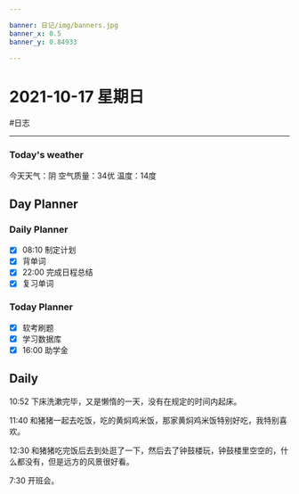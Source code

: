 ```yaml
---

banner: 日记/img/banners.jpg
banner_x: 0.5
banner_y: 0.84933

---
```

# 2021-10-17 星期日
#日志

---

### Today's weather
今天天气：阴
空气质量：34优
温度：14度
## Day Planner

### Daily Planner

- [x] 08:10 制定计划
- [x] 背单词
- [x] 22:00 完成日程总结
- [x] 复习单词

### Today Planner

- [x] 软考刷题
- [x] 学习数据库 
- [x] 16:00 助学金
## Daily

10:52 下床洗漱完毕，又是懒惰的一天，没有在规定的时间内起床。

11:40 和猪猪一起去吃饭，吃的黄焖鸡米饭，那家黄焖鸡米饭特别好吃，我特别喜欢。

12:30 和猪猪吃完饭后去到处逛了一下，然后去了钟鼓楼玩，钟鼓楼里空空的，什么都没有，但是远方的风景很好看。

7:30 开班会。
